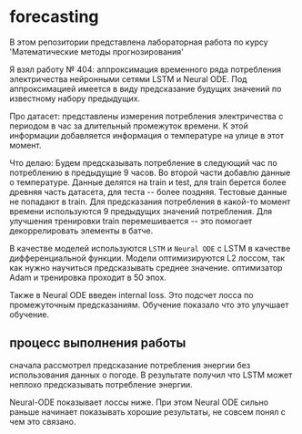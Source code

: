 # forecasting

В этом репозитории представлена лабораторная работа по курсу 'Математические методы прогнозирования'

Я взял работу № 404: аппроксимация временного ряда потребления электричества нейронными сетями LSTM и Neural ODE. Под аппроксимацией имеется в виду предсказание будущих значений по известному набору предыдущих.

Про датасет: представлены измерения потребления электричества с периодом в час за длительный промежуток времени. К этой информации добавляется информация о температуре на улице в этот момент. 

Что делаю: Будем предсказывать потребление в следующий час  по потреблению в предыдущие 9 часов. Во второй части добавлю данные о температуре. Данные делятся на train и test, для train берется более древняя часть датасета, для теста -- более поздняя. Тестовые данные не попадают в train. Для предсказания потребления в какой-то момент времени используются 9 предыдущих значений потребления. Для улучшения тренировки train перемешивается -- это помогает декоррелировать элементы в батче.

В качестве моделей используются `LSTM` и `Neural ODE` с LSTM  в качестве дифференциальной функции. Модели оптимизируются L2 лоссом, так как нужно научиться предсказывать среднее значение. оптимизатор Adam и тренировка проходит в 50 эпох.

Также в Neural ODE введен internal loss. Это подсчет лосса по промежуточным предсказаниям. Обучение показало что это улучшает обучение.

## процесс выполнения работы
сначала рассмотрел предсказание потребления энергии без использования данных о погоде. В результате получил что LSTM может неплохо предсказывать потребление энергии. 

Neural-ODE показывает лоссы ниже. При этом Neural ODE сильно раньше начинает показывать хорошие результаты, не совсем понял с чем это связано. 

